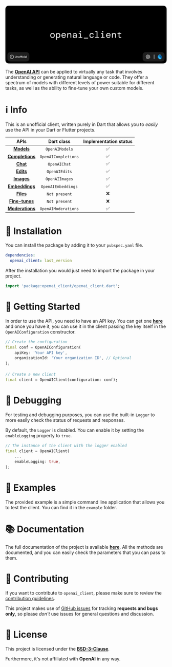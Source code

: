 ![alt Banner of the openai_client project](https://raw.githubusercontent.com/Azzeccagarbugli/openai_client/main/assets/banner.png)

The [**OpenAI API**](https://beta.openai.com/docs/introduction) can be applied to virtually any task that involves understanding or generating natural language or code. They offer a spectrum of models with different levels of power suitable for different tasks, as well as the ability to fine-tune your own custom models.

# ℹ️ Info

This is an unofficial client, written purely in Dart that allows you to _easily_ use the API in your Dart or Flutter projects.

|                                   APIs                                    |     Dart class      | Implementation status |
| :-----------------------------------------------------------------------: | :-----------------: | :-------------------: |
|      [**Models**](https://beta.openai.com/docs/api-reference/models)      |   `OpenAIModels`    |          ✅           |
| [**Completions**](https://beta.openai.com/docs/api-reference/completions) | `OpenAICompletions` |          ✅           |
|        [**Chat**](https://beta.openai.com/docs/api-reference/chat)        |    `OpenAIChat`     |          ✅           |
|       [**Edits**](https://beta.openai.com/docs/api-reference/edits)       |    `OpenAIEdits`    |          ✅           |
|      [**Images**](https://beta.openai.com/docs/api-reference/images)      |   `OpenAIImages`    |          ✅           |
|  [**Embeddings**](https://beta.openai.com/docs/api-reference/embeddings)  | `OpenAIEmbeddings`  |          ✅           |
|       [**Files**](https://beta.openai.com/docs/api-reference/files)       |    `Not present`    |          ❌           |
|  [**Fine-tunes**](https://beta.openai.com/docs/api-reference/fine-tunes)  |    `Not present`    |          ❌           |
| [**Moderations**](https://beta.openai.com/docs/api-reference/moderations) | `OpenAIModerations` |          ✅           |

# 🧰 Installation

You can install the package by adding it to your `pubspec.yaml` file.

```yaml
dependencies:
  openai_client: last_version
```

After the installation you would just need to import the package in your project.

```dart
import 'package:openai_client/openai_client.dart';
```

# 🚀 Getting Started

In order to use the API, you need to have an API key. You can get one [**here**](https://beta.openai.com/account/api-keys) and once you have it, you can use it in the client passing the key itself in the `OpenAIConfiguration` constructor.

```dart
// Create the configuration
final conf = OpenAIConfiguration(
    apiKey: 'Your API key',
    organizationId: 'Your organization ID', // Optional
);

// Create a new client
final client = OpenAIClient(configuration: conf);
```

# 🐛 Debugging

For testing and debugging purposes, you can use the built-in `Logger` to more easily check the status of requests and responses.

By default, the `Logger` is disabled. You can enable it by setting the `enableLogging` property to `true`.

```dart
// The instance of the client with the logger enabled
final client = OpenAIClient(
    ...
    enableLogging: true,
);
```

# 🎯 Examples

The provided example is a simple command line application that allows you to test the client. You can find it in the `example` folder.

# 📚 Documentation

The full documentation of the project is available [**here**](https://pub.dev/documentation/openai_client/latest/). All the methods are documented, and you can easily check the parameters that you can pass to them.

# 🤝 Contributing

If you want to contribute to `openai_client`, please make sure to review the [contribution guidelines](https://github.com/Azzeccagarbugli/openai_client/blob/master/CONTRIBUTING.md).

This project makes use of [GitHub issues](https://github.com/Azzeccagarbugli/openai_client/issues) for
tracking **requests and bugs only**, so please _don't_ use issues for general questions and discussion.

# 🪪 License

This project is licensed under the [**BSD-3-Clause**](https://raw.githubusercontent.com/Azzeccagarbugli/openai_client/main/LICENSE).

Furthermore, it's not affiliated with **OpenAI** in any way.
